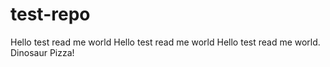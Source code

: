 # test-repo
Hello test read me world
Hello test read me world
Hello test read me world. Dinosaur Pizza!
